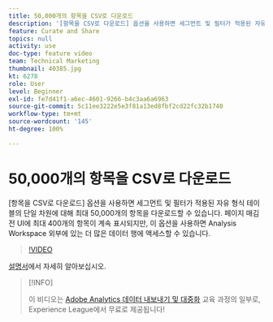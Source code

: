 ```yaml
---
title: 50,000개의 항목을 CSV로 다운로드
description: '[항목을 CSV로 다운로드] 옵션을 사용하면 세그먼트 및 필터가 적용된 자유 형식 테이블의 단일 차원에 대해 최대 50,000개의 항목을 다운로드할 수 있습니다. 페이지 매김 전 UI에 최대 400개의 항목이 계속 표시되지만, 이 옵션을 사용하면 Analysis Workspace 외부에 있는 더 많은 데이터 행에 액세스할 수 있습니다.'
feature: Curate and Share
topics: null
activity: use
doc-type: feature video
team: Technical Marketing
thumbnail: 40385.jpg
kt: 6278
role: User
level: Beginner
exl-id: fe7d41f1-a6ec-4601-9266-b4c3aa6a6963
source-git-commit: 5c11ee3222e5e3f81a13ed8fbf2cd22fc32b1740
workflow-type: tm+mt
source-wordcount: '145'
ht-degree: 100%

---
```


# 50,000개의 항목을 CSV로 다운로드

[항목을 CSV로 다운로드] 옵션을 사용하면 세그먼트 및 필터가 적용된 자유 형식 테이블의 단일 차원에 대해 최대 50,000개의 항목을 다운로드할 수 있습니다. 페이지 매김 전 UI에 최대 400개의 항목이 계속 표시되지만, 이 옵션을 사용하면 Analysis Workspace 외부에 있는 더 많은 데이터 행에 액세스할 수 있습니다.

>[!VIDEO](https://video.tv.adobe.com/v/40385/?quality=12&learn=on)

[설명서](https://experienceleague.adobe.com/docs/analytics/analyze/analysis-workspace/curate-share/download-send.html)에서 자세히 알아보십시오.

>[!INFO]
>
> 이 비디오는 [Adobe Analytics 데이터 내보내기 및 대중화](https://experienceleague.adobe.com/?recommended=Analytics-A-1-2022.1.democratizing) 교육 과정의 일부로, Experience League에서 무료로 제공됩니다!